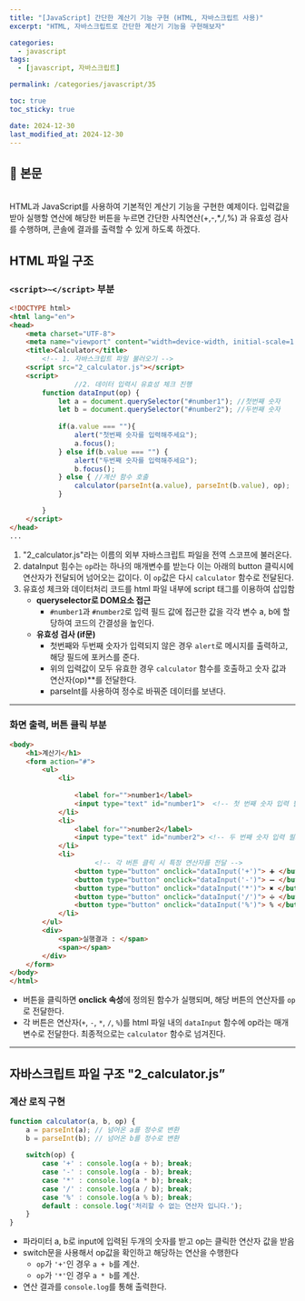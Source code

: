 ```yaml
---
title: "[JavaScript] 간단한 계산기 기능 구현 (HTML, 자바스크립트 사용)"
excerpt: "HTML, 자바스크립트로 간단한 계산기 기능을 구현해보자"

categories:
  - javascript
tags:
  - [javascript, 자바스크립트]

permalink: /categories/javascript/35

toc: true
toc_sticky: true

date: 2024-12-30
last_modified_at: 2024-12-30
---
```


## 🦥 본문

<br>
HTML과 JavaScript를 사용하여 기본적인 계산기 기능을 구현한 예제이다. 
입력값을 받아 실행할 연산에 해당한 버튼을 누르면 간단한 사칙연산(+,-,*,/,%) 과 유효성 검사를 수행하며, 콘솔에 결과를 출력할 수 있게 하도록 하겠다.

## HTML 파일 구조

### `<script>~</script>` 부분

```html
<!DOCTYPE html>
<html lang="en">
<head>
    <meta charset="UTF-8">
    <meta name="viewport" content="width=device-width, initial-scale=1.0">
    <title>Calculator</title>
	    <!-- 1. 자바스크립트 파일 불러오기 --> 
    <script src="2_calculator.js"></script>
    <script>
			    //2. 데이터 입력시 유효성 체크 진행
        function dataInput(op) {
            let a = document.querySelector("#number1"); //첫번째 숫자
            let b = document.querySelector("#number2"); //두번째 숫자
            
            if(a.value === ""){
                alert("첫번째 숫자를 입력해주세요");
                a.focus();
            } else if(b.value === "") {
                alert("두번째 숫자를 입력해주세요");
                b.focus();
            } else { //계산 함수 호출
                calculator(parseInt(a.value), parseInt(b.value), op);
            }

        }
    </script>
</head>
... 
```

1. "2_calculator.js"라는 이름의 외부 자바스크립트 파일을 전역 스코프에 불러온다.
2. dataInput 힘수는 `op`라는 하나의 매개변수를 받는다 이는 아래의 button 클릭시에 연산자가 전달되어 넘어오는 값이다. 이 `op`값은 다시 `calculator` 함수로 전달된다.
3. 유효성 체크와 데이터처리 코드를 html 파일 내부에 script 태그를 이용하여  삽입함
    - **queryselector로 DOM요소 접근**
        - `#number1`과 `#number2`로 입력 필드 값에 접근한 값을 각각 변수 a, b에 할당하여 코드의 간결성을 높인다.
    - **유효성 검사 (if문)**
        - 첫번째와 두번째 숫자가 입력되지 않은 경우 `alert`로 메시지를 출력하고, 해당 필드에 포커스를 준다.
        - 위의 입력값이 모두 유효한 경우 `calculator` 함수를 호출하고 숫자 값과 연산자(op)**를 전달한다.
        - parseInt를 사용하여 정수로 바꿔준 데이터를 보낸다.

---

### 화면 출력, 버튼 클릭 부분

```html
<body>
    <h1>계산기</h1>
    <form action="#">
        <ul>
            <li>
		           
                <label for="">number1</label>
                <input type="text" id="number1">  <!-- 첫 번째 숫자 입력 필드 -->
            </li>
            <li>
                <label for="">number2</label>
                <input type="text" id="number2"> <!-- 두 번째 숫자 입력 필드 -->
            </li>
            <li>
		             <!-- 각 버튼 클릭 시 특정 연산자를 전달 -->
                <button type="button" onclick="dataInput('+')"> ➕ </button>
                <button type="button" onclick="dataInput('-')"> ➖ </button>
                <button type="button" onclick="dataInput('*')"> ✖ </button>
                <button type="button" onclick="dataInput('/')"> ➗ </button>
                <button type="button" onclick="dataInput('%')"> % </button>
            </li>
        </ul>
        <div>
            <span>실행결과 : </span>
            <span></span>
        </div>
    </form>
</body>
</html>
```

- 버튼을 클릭하면 **onclick 속성**에 정의된 함수가 실행되며, 해당 버튼의 연산자를 `op`로 전달한다.
- 각 버튼은 연산자(`+`, `-`, `*`, `/`, `%`)를 html 파일 내의 `dataInput` 함수에 op라는 매개변수로 전달한다. 최종적으로는 `calculator` 함수로 넘겨진다.

---


## 자바스크립트 파일 구조 "2_calculator.js”

### 계산 로직 구현

```jsx
function calculator(a, b, op) {
    a = parseInt(a); // 넘어온 a를 정수로 변환
    b = parseInt(b); // 넘어온 b를 정수로 변환
    
    switch(op) {
        case '+' : console.log(a + b); break;
        case '-' : console.log(a - b); break;
        case '*' : console.log(a * b); break;
        case '/' : console.log(a / b); break;
        case '%' : console.log(a % b); break;
        default : console.log('처리할 수 없는 연산자 입니다.');        
    }
}
```

- 파라미터 a, b로 input에 입력된 두개의 숫자를 받고 op는 클릭한 연산자 값을 받음
- switch문을 사용해서 op값을 확인하고 해당하는 연산을 수행한다
    - `op`가 `'+'`인 경우 `a + b`를 계산.
    - `op`가 `'*'`인 경우 `a * b`를 계산.
- 연산 결과를 `console.log`를 통해 출력한다.

<br>
<br>



